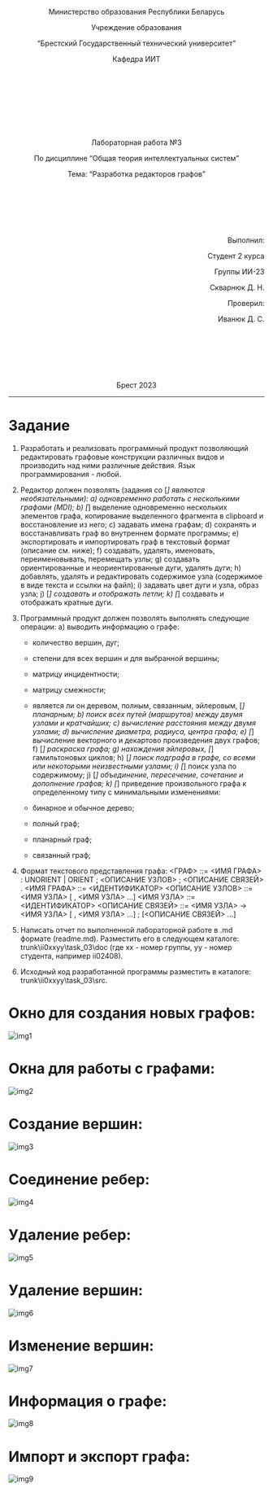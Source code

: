 <p align="center"> Министерство образования Республики Беларусь</p>
<p align="center">Учреждение образования</p>
<p align="center">“Брестский Государственный технический университет”</p>
<p align="center">Кафедра ИИТ</p>
<br><br><br><br><br><br><br>
<p align="center">Лабораторная работа №3</p>
<p align="center">По дисциплине “Общая теория интеллектуальных систем”</p>
<p align="center">Тема: “Разработка редакторов графов”</p>
<br><br><br><br><br>
<p align="right">Выполнил:</p>
<p align="right">Студент 2 курса</p>
<p align="right">Группы ИИ-23</p>
<p align="right">Скварнюк Д. Н.</p>
<p align="right">Проверил:</p>
<p align="right">Иванюк Д. С.</p>
<br><br><br><br><br>
<p align="center">Брест 2023</p>

---

# Задание 
1. Разработать и реализовать программный продукт позволяющий редактировать графовые конструкции различных видов и производить над ними различные действия. Язык программирования - любой.

2. Редактор должен позволять (задания со [*] являются необязательными):
a) одновременно работать с несколькими графами (MDI);
b) [*] выделение одновременно нескольких элементов графа, копирование выделенного фрагмента в clipboard и восстановление из него;
c) задавать имена графам;
d) сохранять и восстанавливать граф во внутреннем формате программы;
e) экспортировать и импортировать граф в текстовый формат (описание см. ниже);
f) создавать, удалять, именовать, переименовывать, перемещать узлы;
g) создавать ориентированные и неориентированные дуги, удалять дуги;
h) добавлять, удалять и редактировать содержимое узла (содержимое в виде текста и ссылки на файл);
i) задавать цвет дуги и узла, образ узла;
j) [*] создавать и отображать петли;
k) [*] создавать и отображать кратные дуги.

3. Программный продукт должен позволять выполнять следующие операции:
a) выводить информацию о графе:

    *   количество вершин, дуг;
    *   степени для всех вершин и для выбранной вершины;
    *   матрицу инцидентности;
    *   матрицу смежности;
    *   является ли он деревом, полным, связанным, эйлеровым, [*] планарным;
b) поиск всех путей (маршрутов) между двумя узлами и кратчайших;
c) вычисление расстояния между двумя узлами;
d) вычисление диаметра, радиуса, центра графа;
e) [*] вычисление векторного и декартово произведения двух графов;
f) [*] раскраска графа;
g) нахождения эйлеровых, [*] гамильтоновых циклов;
h) [*] поиск подграфа в графе, со всеми или некоторыми неизвестными узлами;
i) [*] поиск узла по содержимому;
j) [*] объединение, пересечение, сочетание и дополнение графов;
k) [*] приведение произвольного графа к определенному типу с минимальными изменениями:

    *   бинарное и обычное дерево;
    *   полный граф;
    *   планарный граф;
    *   связанный граф;
4. Формат текстового представления графа: <ГРАФ> ::= <ИМЯ ГРАФА> : UNORIENT | ORIENT ; <ОПИСАНИЕ УЗЛОВ> ; <ОПИСАНИЕ СВЯЗЕЙ> . <ИМЯ ГРАФА> ::= <ИДЕНТИФИКАТОР> <ОПИСАНИЕ УЗЛОВ> ::= <ИМЯ УЗЛА> [ , <ИМЯ УЗЛА> …] <ИМЯ УЗЛА> ::= <ИДЕНТИФИКАТОР> <ОПИСАНИЕ СВЯЗЕЙ> ::= <ИМЯ УЗЛА> -> <ИМЯ УЗЛА> [ , <ИМЯ УЗЛА> …] ; [<ОПИСАНИЕ СВЯЗЕЙ> …]

5. Написать отчет по выполненной лабораторной работе в .md формате (readme.md). Разместить его в следующем каталоге: trunk\ii0xxyy\task_03\doc (где xx - номер группы, yy - номер студента, например ii02408).

6. Исходный код разработанной программы разместить в каталоге: trunk\ii0xxyy\task_03\src.

# Окно для создания новых графов:

![img1](img1.png)

# Окна для работы с графами:

![img2](img2.png)

# Cоздание вершин:

![img3](img3.png)

# Соединение ребер:

![img4](img4.png)

# Удаление ребер:

![img5](img5.png)

# Удаление вершин:

![img6](img6.png)

# Изменение вершин:

![img7](img7.png)

# Информация о графе:

![img8](img8.png)

# Импорт и экспорт графа:

![img9](img9.png)
